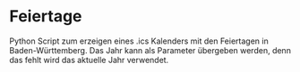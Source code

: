 # Feiertage
Python Script zum erzeigen eines .ics Kalenders mit den Feiertagen in Baden-Württemberg. Das Jahr kann als Parameter übergeben werden, denn das fehlt wird das aktuelle Jahr verwendet.
